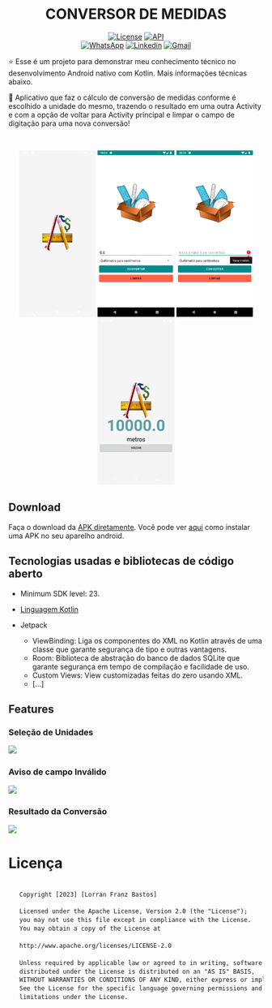 <h1 align="center">CONVERSOR DE MEDIDAS</h1>

<p align="center">
  <a href="https://opensource.org/licenses/Apache-2.0"><img alt="License" src="https://img.shields.io/badge/License-Apache%202.0-blue.svg"/></a>
  <a href="https://android-arsenal.com/api?level=23"><img src="https://img.shields.io/badge/API-23%2B-brightgreen.svg?style=flat" border="0" alt="API"></a>
  <br>
  <a href="https://wa.me/+5553984664022"><img alt="WhatsApp" src="https://img.shields.io/badge/WhatsApp-25D366?style=for-the-badge&logo=whatsapp&logoColor=white"/></a>
  <a href="https://www.linkedin.com/in/lorranfranzbastos/"><img alt="Linkedin" src="https://img.shields.io/badge/LinkedIn-0077B5?style=for-the-badge&logo=linkedin&logoColor=white"/></a>
  <a href="mailto:lorranfranzbastos1@gmail.com"><img alt="Gmail" src="https://img.shields.io/badge/Gmail-D14836?style=for-the-badge&logo=gmail&logoColor=white"/></a>
</p>

<p align="center">  

⭐ Esse é um projeto para demonstrar meu conhecimento técnico no desenvolvimento Android nativo com Kotlin. Mais informações técnicas abaixo.

📐 Aplicativo que faz o cálculo de conversão de medidas conforme é escolhido a unidade do mesmo, trazendo o resultado em uma outra Activity e com a opção de voltar para Activity principal e limpar o campo de digitação para uma nova conversão!

</p>

</br>

<p float="left" align="center">
<img alt="screenshot" width="30%" src="screenshots/Screenshot-1.png"/>
<img alt="screenshot" width="30%" src="screenshots/Screenshot-2.png"/>
<img alt="screenshot" width="30%" src="screenshots/Screenshot-3.png"/>
<img alt="screenshot" width="30%" src="screenshots/Screenshot-4.png"/>
</p>

## Download
Faça o download da <a href="apk/app-debug.apk?raw=true">APK diretamente</a>. Você pode ver <a href="https://www.google.com/search?q=como+instalar+um+apk+no+android">aqui</a> como instalar uma APK no seu aparelho android.

## Tecnologias usadas e bibliotecas de código aberto

- Minimum SDK level: 23.
- [Linguagem Kotlin](https://kotlinlang.org/) 

- Jetpack 
  - ViewBinding: Liga os componentes do XML no Kotlin através de uma classe que garante segurança de tipo e outras vantagens.
  - Room: Biblioteca de abstração do banco de dados SQLite que garante segurança em tempo de compilação e facilidade de uso.
  - Custom Views: View customizadas feitas do zero usando XML.
  - [...]

## Features

### Seleção de Unidades
<img src="screenshots/feature-1.gif" width="25%"/>


### Aviso de campo Inválido
<img src="screenshots/feature-2.gif" width="25%"/>


### Resultado da Conversão
<img src="screenshots/feature-2.gif" width="25%"/>


# Licença


```xml

   Copyright [2023] [Lorran Franz Bastos]

   Licensed under the Apache License, Version 2.0 (the "License");
   you may not use this file except in compliance with the License.
   You may obtain a copy of the License at

   http://www.apache.org/licenses/LICENSE-2.0

   Unless required by applicable law or agreed to in writing, software
   distributed under the License is distributed on an "AS IS" BASIS,
   WITHOUT WARRANTIES OR CONDITIONS OF ANY KIND, either express or implied.
   See the License for the specific language governing permissions and
   limitations under the License.

```
